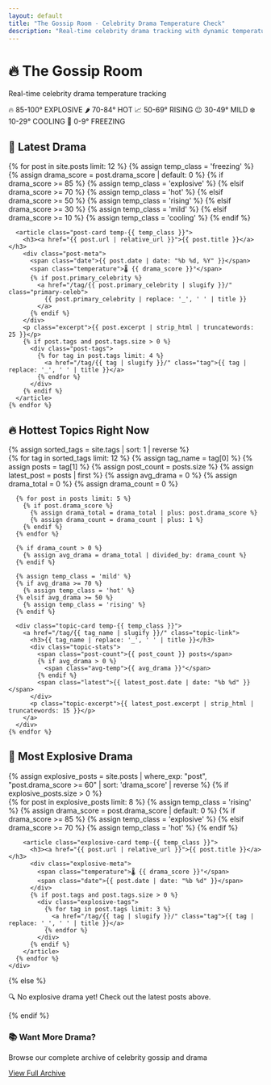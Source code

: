 ```yaml
---
layout: default
title: "The Gossip Room - Celebrity Drama Temperature Check"
description: "Real-time celebrity drama tracking with dynamic temperature scores. Who's hot, who's not, and who's absolutely explosive right now!"
---
```


<div class="homepage-hero">
  <h1>🔥 The Gossip Room</h1>
  <p class="hero-subtitle">Real-time celebrity drama temperature tracking</p>
  <div class="temperature-legend">
    <span class="temp-explosive">🔥 85-100° EXPLOSIVE</span>
    <span class="temp-hot">🌶️ 70-84° HOT</span>
    <span class="temp-rising">📈 50-69° RISING</span>
    <span class="temp-mild">😐 30-49° MILD</span>
    <span class="temp-cooling">❄️ 10-29° COOLING</span>
    <span class="temp-freezing">🧊 0-9° FREEZING</span>
  </div>
</div>

<!-- LATEST DRAMA -->
<section class="latest-drama">
  <h2>📰 Latest Drama</h2>
  <div class="posts-grid">
    {% for post in site.posts limit: 12 %}
      {% assign temp_class = 'freezing' %}
      {% assign drama_score = post.drama_score | default: 0 %}
      {% if drama_score >= 85 %}
        {% assign temp_class = 'explosive' %}
      {% elsif drama_score >= 70 %}
        {% assign temp_class = 'hot' %}
      {% elsif drama_score >= 50 %}
        {% assign temp_class = 'rising' %}
      {% elsif drama_score >= 30 %}
        {% assign temp_class = 'mild' %}
      {% elsif drama_score >= 10 %}
        {% assign temp_class = 'cooling' %}
      {% endif %}

      <article class="post-card temp-{{ temp_class }}">
        <h3><a href="{{ post.url | relative_url }}">{{ post.title }}</a></h3>
        <div class="post-meta">
          <span class="date">{{ post.date | date: "%b %d, %Y" }}</span>
          <span class="temperature">🌡️ {{ drama_score }}°</span>
          {% if post.primary_celebrity %}
            <a href="/tag/{{ post.primary_celebrity | slugify }}/" class="primary-celeb">
              {{ post.primary_celebrity | replace: '_', ' ' | title }}
            </a>
          {% endif %}
        </div>
        <p class="excerpt">{{ post.excerpt | strip_html | truncatewords: 25 }}</p>
        {% if post.tags and post.tags.size > 0 %}
          <div class="post-tags">
            {% for tag in post.tags limit: 4 %}
              <a href="/tag/{{ tag | slugify }}/" class="tag">{{ tag | replace: '_', ' ' | title }}</a>
            {% endfor %}
          </div>
        {% endif %}
      </article>
    {% endfor %}
  </div>
</section>

<!-- HOTTEST TOPICS -->
<section class="hottest-topics">
  <h2>🔥 Hottest Topics Right Now</h2>
  {% assign sorted_tags = site.tags | sort: 1 | reverse %}
  <div class="topics-grid">
    {% for tag in sorted_tags limit: 12 %}
      {% assign tag_name = tag[0] %}
      {% assign posts = tag[1] %}
      {% assign post_count = posts.size %}
      {% assign latest_post = posts | first %}
      {% assign avg_drama = 0 %}
      {% assign drama_total = 0 %}
      {% assign drama_count = 0 %}

      {% for post in posts limit: 5 %}
        {% if post.drama_score %}
          {% assign drama_total = drama_total | plus: post.drama_score %}
          {% assign drama_count = drama_count | plus: 1 %}
        {% endif %}
      {% endfor %}

      {% if drama_count > 0 %}
        {% assign avg_drama = drama_total | divided_by: drama_count %}
      {% endif %}

      {% assign temp_class = 'mild' %}
      {% if avg_drama >= 70 %}
        {% assign temp_class = 'hot' %}
      {% elsif avg_drama >= 50 %}
        {% assign temp_class = 'rising' %}
      {% endif %}

      <div class="topic-card temp-{{ temp_class }}">
        <a href="/tag/{{ tag_name | slugify }}/" class="topic-link">
          <h3>{{ tag_name | replace: '_', ' ' | title }}</h3>
          <div class="topic-stats">
            <span class="post-count">{{ post_count }} posts</span>
            {% if avg_drama > 0 %}
              <span class="avg-temp">{{ avg_drama }}°</span>
            {% endif %}
            <span class="latest">{{ latest_post.date | date: "%b %d" }}</span>
          </div>
          <p class="topic-excerpt">{{ latest_post.excerpt | strip_html | truncatewords: 15 }}</p>
        </a>
      </div>
    {% endfor %}
  </div>
</section>

<!-- EXPLOSIVE DRAMA -->
<section class="explosive-drama">
  <h2>🚨 Most Explosive Drama</h2>
  {% assign explosive_posts = site.posts | where_exp: "post", "post.drama_score >= 60" | sort: 'drama_score' | reverse %}
  {% if explosive_posts.size > 0 %}
    <div class="explosive-grid">
      {% for post in explosive_posts limit: 8 %}
        {% assign temp_class = 'rising' %}
        {% assign drama_score = post.drama_score | default: 0 %}
        {% if drama_score >= 85 %}
          {% assign temp_class = 'explosive' %}
        {% elsif drama_score >= 70 %}
          {% assign temp_class = 'hot' %}
        {% endif %}

        <article class="explosive-card temp-{{ temp_class }}">
          <h3><a href="{{ post.url | relative_url }}">{{ post.title }}</a></h3>
          <div class="explosive-meta">
            <span class="temperature">🌡️ {{ drama_score }}°</span>
            <span class="date">{{ post.date | date: "%b %d" }}</span>
          </div>
          {% if post.tags and post.tags.size > 0 %}
            <div class="explosive-tags">
              {% for tag in post.tags limit: 3 %}
                <a href="/tag/{{ tag | slugify }}/" class="tag">{{ tag | replace: '_', ' ' | title }}</a>
              {% endfor %}
            </div>
          {% endif %}
        </article>
      {% endfor %}
    </div>
  {% else %}
    <div class="no-explosive">
      <p>🔍 No explosive drama yet! Check out the latest posts above.</p>
    </div>
  {% endif %}
</section>

<!-- ALL POSTS ARCHIVE LINK -->
<section class="archive-link">
  <div class="archive-cta">
    <h3>📚 Want More Drama?</h3>
    <p>Browse our complete archive of celebrity gossip and drama</p>
    <a href="/archive/" class="btn-archive">View Full Archive</a>
  </div>
</section>
